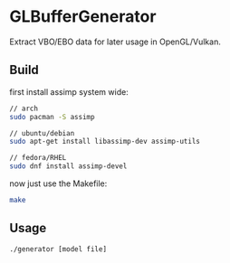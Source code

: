 # GLBufferGenerator
Extract VBO/EBO data for later usage in OpenGL/Vulkan.

## Build
first install assimp system wide:
```bash
// arch
sudo pacman -S assimp

// ubuntu/debian
sudo apt-get install libassimp-dev assimp-utils

// fedora/RHEL
sudo dnf install assimp-devel
```
now just use the Makefile:
```bash
make
```

## Usage
```bash
./generator [model file]
```
